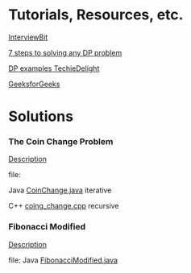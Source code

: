 # Tutorials, Resources, etc.
[InterviewBit](https://www.interviewbit.com/courses/programming/topics/dynamic-programming/)

[7 steps to solving any DP problem](http://blog.refdash.com/dynamic-programming-tutorial-example/)

[DP examples TechieDelight](https://www.techiedelight.com/Category/dynamic-programming/)

[GeeksforGeeks](https://www.geeksforgeeks.org/dynamic-programming/)

# Solutions

### The Coin Change Problem
[Description](https://www.hackerrank.com/challenges/coin-change/problem)

file: 

Java [CoinChange.java](CoinChange.java) iterative

C++ [coing_change.cpp](coin_change.cpp) recursive

### Fibonacci Modified
[Description](https://www.hackerrank.com/challenges/fibonacci-modified/problem)

file: Java [FibonacciModified.java](FibonacciModified.java)

